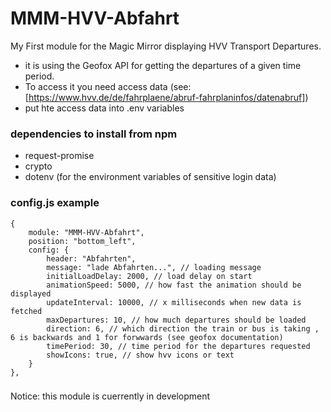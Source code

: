 # MMM-HVV-Abfahrt
My First module for the Magic Mirror displaying HVV Transport Departures.

- it is using the Geofox API for getting the departures of a given time period.
- To access it you need access data (see: [https://www.hvv.de/de/fahrplaene/abruf-fahrplaninfos/datenabruf])
- put hte access data into .env variables

### dependencies to install from npm 
- request-promise
- crypto
- dotenv (for the environment variables of sensitive login data)


### config.js example
```
{
    module: "MMM-HVV-Abfahrt",
    position: "bottom_left",
    config: {
        header: "Abfahrten",
        message: "lade Abfahrten...", // loading message
        initialLoadDelay: 2000, // load delay on start
        animationSpeed: 5000, // how fast the animation should be displayed
        updateInterval: 10000, // x milliseconds when new data is fetched
        maxDepartures: 10, // how much departures should be loaded
        direction: 6, // which direction the train or bus is taking , 6 is backwards and 1 for forwwards (see geofox documentation)
        timePeriod: 30, // time period for the departures requested
        showIcons: true, // show hvv icons or text 
    }
},
```
###
Notice: this module is cuerrently in development